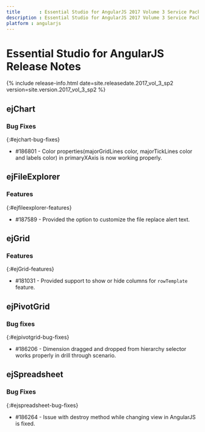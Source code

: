 ```yaml
---
title 		: Essential Studio for AngularJS 2017 Volume 3 Service Pack 2 Release Notes
description : Essential Studio for AngularJS 2017 Volume 3 Service Pack 2 Release Notes
platform : angularjs
---
```


# Essential Studio for AngularJS Release Notes

{% include release-info.html date=site.releasedate.2017_vol_3_sp2 version=site.version.2017_vol_3_sp2 %} 





## ejChart

### Bug Fixes	
{:#ejchart-bug-fixes}

* \#186801 - Color properties(majorGridLines color, majorTickLines color and labels color) in primaryXAxis is now working properly.
## ejFileExplorer

### Features
{:#ejfileexplorer-features}

* \#187589 - Provided the option to customize the file replace alert text.  

 
## ejGrid

### Features
{:#ejGrid-features}

*  \#181031 - Provided support to show or hide columns for `rowTemplate` feature.
## ejPivotGrid

### Bug fixes
{:#ejpivotgrid-bug-fixes}

* \#186206 - Dimension dragged and dropped from hierarchy selector works properly in drill through scenario.

## ejSpreadsheet

### Bug Fixes
{:#ejspreadsheet-bug-fixes}

* \#186264 - Issue with destroy method while changing view in AngularJS is fixed.

